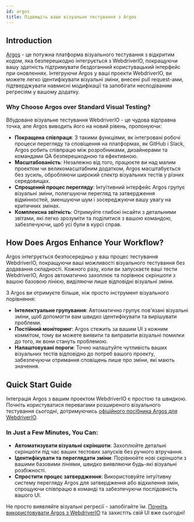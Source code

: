 ```yaml
---
id: argos
title: Підвищіть ваше візуальне тестування з Argos
---
```


## Introduction

[Argos](https://argos-ci.com/?utm_source=webdriverio&utm_medium=partnered&utm_campaign=documentation) - це потужна платформа візуального тестування з відкритим кодом, яка безперешкодно інтегрується з WebdriverIO, покращуючи вашу здатність підтримувати бездоганний користувацький інтерфейс при оновленнях. Інтегруючи Argos у ваші проекти WebdriverIO, ви можете легко ідентифікувати візуальні зміни, внесені pull request-ами, підтверджувати навмисні модифікації та запобігати несподіваним регресіям у вашому додатку.

### Why Choose Argos over Standard Visual Testing?

Вбудоване візуальне тестування WebdriverIO - це чудова відправна точка, але Argos виводить його на новий рівень, пропонуючи:

-   **Покращена співпраця**: З такими функціями, як інтегровані робочі процеси перегляду та сповіщення на платформах, як GitHub і Slack, Argos робить співпрацю між розробниками, дизайнерами та командами QA безперешкодною та ефективною.
-   **Масштабованість**: Незалежно від того, працюєте ви над малим проектом чи великомасштабним додатком, Argos масштабується без зусиль, обробляючи широкий спектр візуальних тестів у різних середовищах.
-   **Спрощений процес перегляду**: Інтуїтивний інтерфейс Argos групує візуальні зміни, полегшуючи перегляд та затвердження відмінностей, зменшуючи шум і зосереджуючи вашу увагу на критичних змінах.
-   **Комплексна звітність**: Отримуйте глибокі інсайти з детальними звітами, які легко зрозуміти та поділитися з вашою командою, забезпечуючи, щоб усі були в курсі справ.

## How Does Argos Enhance Your Workflow?

Argos інтегрується безпосередньо у ваш процес тестування WebdriverIO, покращуючи ваші можливості візуального тестування без додавання складності. Кожного разу, коли ви запускаєте ваші тести WebdriverIO, Argos автоматично захоплює та порівнює скріншоти з вашою базовою лінією, виділяючи лише відповідні візуальні зміни.

З Argos ви отримуєте більше, ніж просто інструмент візуального порівняння:

-   **Інтелектуальне групування**: Автоматично групує пов'язані візуальні зміни, щоб допомогти вам швидко ідентифікувати та вирішувати проблеми.
-   **Постійний моніторинг**: Argos стежить за вашим UI з кожним коммітом, тому ви можете виявити та виправити візуальні помилки до того, як вони стануть проблемою.
-   **Налаштовувані пороги**: Точно налаштуйте чутливість ваших візуальних тестів відповідно до потреб вашого проекту, забезпечуючи отримання сповіщень лише про зміни, які мають значення.

## Quick Start Guide

Інтеграція Argos з вашим проектом WebdriverIO є простою та швидкою. Почніть користуватися перевагами розширеного візуального тестування сьогодні, дотримуючись [офіційного посібника Argos для WebdriverIO](https://argos-ci.com/docs/quickstart/webdriverio?utm_source=webdriverio&utm_medium=partnered&utm_campaign=documentation).

### In Just a Few Minutes, You Can:

-   **Автоматизувати візуальні скріншоти**: Захоплюйте детальні скріншоти під час ваших тестових запусків без ручного втручання.
-   **Ідентифікувати та переглядати зміни**: Порівнюйте нові скріншоти з вашими базовими лініями, швидко виявляючи будь-які візуальні розбіжності.
-   **Спростити процес затвердження**: Використовуйте інтуїтивну систему перегляду Argos для затвердження або відхилення змін, спрощуючи співпрацю в команді та забезпечуючи послідовність вашого UI.

Не просто виявляйте візуальні регресії - запобігайте їм. [Почніть використовувати Argos з WebdriverIO](https://argos-ci.com/?utm_source=webdriverio&utm_medium=partnered&utm_campaign=documentation) та захистіть свій UI вже сьогодні!